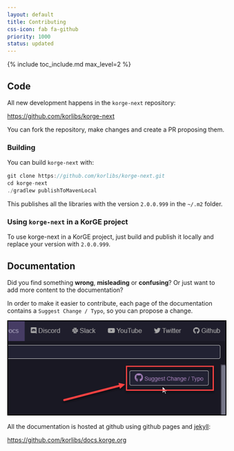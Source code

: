 ```yaml
---
layout: default
title: Contributing
css-icon: fab fa-github
priority: 1000
status: updated
---
```


{% include toc_include.md max_level=2 %}

## Code

All new development happens in the `korge-next` repository:

<https://github.com/korlibs/korge-next>

You can fork the repository, make changes and create a PR proposing them.

### Building

You can build `korge-next` with:

```kotlin
git clone https://github.com/korlibs/korge-next.git
cd korge-next
./gradlew publishToMavenLocal
```

This publishes all the libraries with the version `2.0.0.999` in the `~/.m2` folder.

### Using `korge-next` in a KorGE project

To use korge-next in a KorGE project, just build and publish it locally and replace your version with `2.0.0.999`.

## Documentation

Did you find something **wrong**, **misleading** or **confusing**? Or just want to add more content to the documentation?

In order to make it easier to contribute, each page of the documentation contains a `Suggest Change / Typo`,
so you can propose a change.

<img src="/contributing/suggest_change.png" style="border: 2px solid black;" />

All the documentation is hosted at github using github pages and [jekyll](https://jekyllrb.com/):

<https://github.com/korlibs/docs.korge.org>

